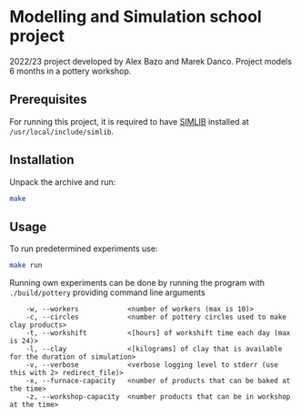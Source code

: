 # Modelling and Simulation school project
2022/23 project developed by Alex Bazo and Marek Danco. Project models 6 months in a pottery workshop.

## Prerequisites
For running this project, it is required to have [SIMLIB](https://www.fit.vutbr.cz/~peringer/SIMLIB/) installed at `/usr/local/include/simlib`.

## Installation
Unpack the archive and run:
```bash
make
```
## Usage
To run predetermined experiments use:
```bash
make run
```
Running own experiments can be done by running the program with `./build/pottery` providing command line arguments
```
    -w, --workers            <number of workers (max is 10)>
    -c, --circles            <number of pottery circles used to make clay products>
    -t, --workshift          <[hours] of workshift time each day (max is 24)>
    -l, --clay               <[kilograms] of clay that is available for the duration of simulation>
    -v, --verbose            <verbose logging level to stderr (use this with 2> redirect_file)>
    -x, --furnace-capacity   <number of products that can be baked at the time>
    -z, --workshop-capacity  <number products that can be in workshop at the time>
```
